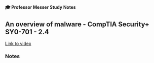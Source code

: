 #### 🎓 Professor Messer Study Notes

## An overview of malware  - CompTIA Security+ SY0-701 - 2.4

[Link to video]()

### Notes